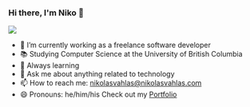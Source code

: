 ### Hi there, I'm Niko 👋

<a href="https://www.linkedin.com/in/nikolas-vahlas/">
      <img src="https://img.shields.io/badge/-nikolas-vahlas-blue?style=flat-square&logo=Linkedin&logoColor=white&link=https://www.linkedin.com/in/nikolas-vahlas/"/>
    <a/>  

- 🔭 I’m currently working as a freelance software developer
- 📚 Studying Computer Science at the University of British Columbia
- 🌱 Always learning
- 💬 Ask me about anything related to technology
- 📫 How to reach me: nikolasvahlas@nikolasvahlas.com
- 😄 Pronouns: he/him/his
  Check out my [Portfolio](nikolasvahlas.com)

